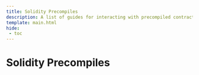 ```yaml
---
title: Solidity Precompiles
description: A list of guides for interacting with precompiled contracts on Moonbeam, enabling you to interact with Substrate features using the Ethereum API.
template: main.html
hide: 
 - toc
---
```


<h1 class='subsection-title'>Solidity Precompiles</h1>
<div class='subsection-wrapper'></div>